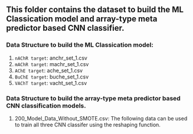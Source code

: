 ## This folder contains the dataset to build the ML Classication model and array-type meta predictor based CNN classifier.

### Data Structure to build the ML Classication model:
1. `nAChR target`: anchr_set_1.csv 
2. `mAChR target`: machr_set_1.csv 
3. `AChE target`: ache_set_1.csv
4. `BuChE target`: buche_set_1.csv
5. `VAChT target`: vacht_set_1.csv

### Data Structure to build the array-type meta predictor based CNN classification models.

1. 200_Model_Data_Without_SMOTE.csv: The following data can be used to train all three CNN classifer using the reshaping function.
